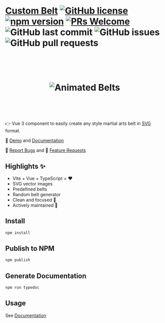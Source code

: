 # [Custom Belt](https://jeffholst.github.io/custom-belt/) [![GitHub license](https://img.shields.io/badge/license-MIT-blue.svg)](https://github.com/jeffholst/vue-custom-belt/blob/main/LICENSE.md) [![npm version](https://img.shields.io/npm/v/vue-custom-belt)](https://www.npmjs.com/package/vue-custom-belt) [![PRs Welcome](https://img.shields.io/badge/PRs-welcome-brightgreen.svg)](https://github.com/jeffholst/vue-custom-belt/pulls) ![GitHub last commit](https://img.shields.io/github/last-commit/jeffholst/vue-custom-belt) ![GitHub issues](https://img.shields.io/github/issues/jeffholst/vue-custom-belt) ![GitHub pull requests](https://img.shields.io/github/issues-pr/jeffholst/vue-custom-belt)

<h1 align="center">
 <br>
 <br>
  <img src="https://jeffholst.github.io/custom-belt/belts-animated.gif" alt="Animated Belts">
 <br>
 <br>
 <br>
</h1>

👉 Vue 3 component to easily create any style martial arts belt in [SVG](https://en.wikipedia.org/wiki/SVG) format.

👀 [Demo](https://jeffholst.github.io/custom-belt/demo) and [Documentation](https://jeffholst.github.io/custom-belt/introduction/what-is-custom-belt.html)

🐞 [Report Bugs](https://github.com/jeffholst/vue-custom-belt/issues/new?assignees=&labels=bug%3A+pending+triage&template=bug_report.yml) and 🚀 [Feature Requests](https://github.com/jeffholst/vue-custom-belt/issues/new?assignees=&labels=&template=feature_request.yml)

## Highlights ✨

- Vite + Vue + TypeScript = ❤️
- SVG vector images
- Predefined belts
- Random belt generator
- Clean and focused 🔎
- Actively maintained 🙌

## Install

```sh
npm install
```

## Publish to NPM

```sh
npm publish
```

## Generate Documentation

```sh
npm run typedoc
```

## Usage

See [Documentation](https://jeffholst.github.io/custom-belt/introduction/what-is-custom-belt.html)
